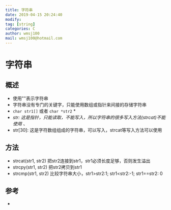```yaml
---
title: 字符串
date: 2019-04-15 20:24:40	
modify: 
tag: [string]
categories: C
author: wmsj100
mail: wmsj100@hotmail.com
---
```


# 字符串

## 概述
- 使用""表示字符串
- 字符串没有专门的关键字，只能使用数组或指针来间接的存储字符串
- `char str1[]` 或者 `char *str2`  \*
- *str: 这是指针，只能读取，不能写入，所以字符串的很多写入方法(strcat)不能使用 、*
- str[30]: 这是字符数组组成的字符串，可以写入，strcat等写入方法可以使用

## 方法
- strcat(str1, str2) 把str2连接到str1，str1必须长度足够，否则发生溢出
- strcpy(str1, str2) 把str2拷贝到str1
- strcmp(str1, str2) 比较字符串大小，str1>str2:1; str1<str2:-1; str1==str2: 0

## 参考
- []()
